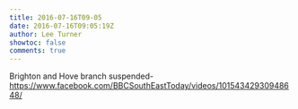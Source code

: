 ```yaml
---
title: 2016-07-16T09-05
date: 2016-07-16T09:05:19Z
author: Lee Turner
showtoc: false
comments: true
---
```


Brighton and Hove branch suspended- https://www.facebook.com/BBCSouthEastToday/videos/10154342930948648/

